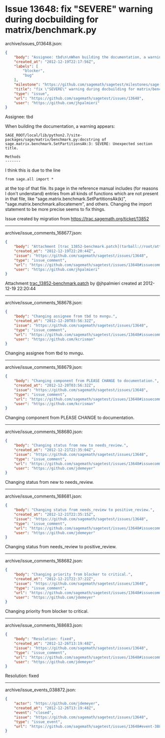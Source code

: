 # Issue 13648: fix "SEVERE" warning during docbuilding for matrix/benchmark.py

archive/issues_013648.json:
```json
{
    "body": "Assignee: tbd\n\nWhen building the documentation, a warning appears:\n\n```\nSAGE_ROOT/local/lib/python2.7/site-packages/sage/matrix/benchmark.py:docstring of sage.matrix.benchmark.SetPartitionsAk:3: SEVERE: Unexpected section title.\n\nMethods\n-------\n```\n\nI think this is due to the line\n\n```\nfrom sage.all import *\n```\n\nat the top of that file. Its page in the reference manual includes (for reasons I don't understand) entries from all kinds of functions which are not present in that file, like \"sage.matrix.benchmark.SetPartitionsAk(k)\", \"sage.matrix.benchmark.allocatemem\", and others. Changing the import statement to be more precise seems to fix things.\n\nIssue created by migration from https://trac.sagemath.org/ticket/13852\n\n",
    "created_at": "2012-12-19T22:17:56Z",
    "labels": [
        "blocker",
        "bug"
    ],
    "milestone": "https://github.com/sagemath/sagetest/milestones/sage-5.6",
    "title": "fix \"SEVERE\" warning during docbuilding for matrix/benchmark.py",
    "type": "issue",
    "url": "https://github.com/sagemath/sagetest/issues/13648",
    "user": "https://github.com/jhpalmieri"
}
```
Assignee: tbd

When building the documentation, a warning appears:

```
SAGE_ROOT/local/lib/python2.7/site-packages/sage/matrix/benchmark.py:docstring of sage.matrix.benchmark.SetPartitionsAk:3: SEVERE: Unexpected section title.

Methods
-------
```

I think this is due to the line

```
from sage.all import *
```

at the top of that file. Its page in the reference manual includes (for reasons I don't understand) entries from all kinds of functions which are not present in that file, like "sage.matrix.benchmark.SetPartitionsAk(k)", "sage.matrix.benchmark.allocatemem", and others. Changing the import statement to be more precise seems to fix things.

Issue created by migration from https://trac.sagemath.org/ticket/13852





---

archive/issue_comments_168677.json:
```json
{
    "body": "Attachment [trac_13852-benchmark.patch](tarball://root/attachments/some-uuid/ticket13852/trac_13852-benchmark.patch) by @jhpalmieri created at 2012-12-19 22:20:44",
    "created_at": "2012-12-19T22:20:44Z",
    "issue": "https://github.com/sagemath/sagetest/issues/13648",
    "type": "issue_comment",
    "url": "https://github.com/sagemath/sagetest/issues/13648#issuecomment-168677",
    "user": "https://github.com/jhpalmieri"
}
```

Attachment [trac_13852-benchmark.patch](tarball://root/attachments/some-uuid/ticket13852/trac_13852-benchmark.patch) by @jhpalmieri created at 2012-12-19 22:20:44



---

archive/issue_comments_168678.json:
```json
{
    "body": "Changing assignee from tbd to mvngu.",
    "created_at": "2012-12-20T03:56:32Z",
    "issue": "https://github.com/sagemath/sagetest/issues/13648",
    "type": "issue_comment",
    "url": "https://github.com/sagemath/sagetest/issues/13648#issuecomment-168678",
    "user": "https://github.com/kcrisman"
}
```

Changing assignee from tbd to mvngu.



---

archive/issue_comments_168679.json:
```json
{
    "body": "Changing component from PLEASE CHANGE to documentation.",
    "created_at": "2012-12-20T03:56:32Z",
    "issue": "https://github.com/sagemath/sagetest/issues/13648",
    "type": "issue_comment",
    "url": "https://github.com/sagemath/sagetest/issues/13648#issuecomment-168679",
    "user": "https://github.com/kcrisman"
}
```

Changing component from PLEASE CHANGE to documentation.



---

archive/issue_comments_168680.json:
```json
{
    "body": "Changing status from new to needs_review.",
    "created_at": "2012-12-21T22:35:04Z",
    "issue": "https://github.com/sagemath/sagetest/issues/13648",
    "type": "issue_comment",
    "url": "https://github.com/sagemath/sagetest/issues/13648#issuecomment-168680",
    "user": "https://github.com/jdemeyer"
}
```

Changing status from new to needs_review.



---

archive/issue_comments_168681.json:
```json
{
    "body": "Changing status from needs_review to positive_review.",
    "created_at": "2012-12-21T22:35:15Z",
    "issue": "https://github.com/sagemath/sagetest/issues/13648",
    "type": "issue_comment",
    "url": "https://github.com/sagemath/sagetest/issues/13648#issuecomment-168681",
    "user": "https://github.com/jdemeyer"
}
```

Changing status from needs_review to positive_review.



---

archive/issue_comments_168682.json:
```json
{
    "body": "Changing priority from blocker to critical.",
    "created_at": "2012-12-21T22:37:22Z",
    "issue": "https://github.com/sagemath/sagetest/issues/13648",
    "type": "issue_comment",
    "url": "https://github.com/sagemath/sagetest/issues/13648#issuecomment-168682",
    "user": "https://github.com/jdemeyer"
}
```

Changing priority from blocker to critical.



---

archive/issue_comments_168683.json:
```json
{
    "body": "Resolution: fixed",
    "created_at": "2012-12-26T13:19:48Z",
    "issue": "https://github.com/sagemath/sagetest/issues/13648",
    "type": "issue_comment",
    "url": "https://github.com/sagemath/sagetest/issues/13648#issuecomment-168683",
    "user": "https://github.com/jdemeyer"
}
```

Resolution: fixed



---

archive/issue_events_038872.json:
```json
{
    "actor": "https://github.com/jdemeyer",
    "created_at": "2012-12-26T13:19:48Z",
    "event": "closed",
    "issue": "https://github.com/sagemath/sagetest/issues/13648",
    "type": "issue_event",
    "url": "https://github.com/sagemath/sagetest/issues/13648#event-38872"
}
```
